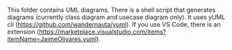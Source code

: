 This folder contains UML diagrams.
There is a shell script that generates diagrams (currently class diagram and usecase diagram only).
It uses yUML cli (https://github.com/wandernauta/yuml).
If you use VS Code, there is an extension (https://marketplace.visualstudio.com/items?itemName=JaimeOlivares.yuml).
